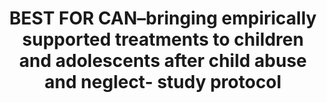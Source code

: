 --- 
abstract: '' 
authors: 
 - R Rosner
 -  A Barke
 -  B Albrecht
 -  H Christiansen
 -  admin
 -  ...
doi: '' 
featured: false 
publication: '*European journal of psychotraumatology*, NA' 
publication_short: '' 
publishDate: '2020-01-01' 
title: 'BEST FOR CAN–bringing empirically supported treatments to children and adolescents after child abuse and neglect- study protocol' 
url_code: '' 
url_dataset: '' 
url_pdf: '' 
url_poster: '' 
url_project: '' 
url_slides: '' 
url_source: '' 
url_video: '' 
---